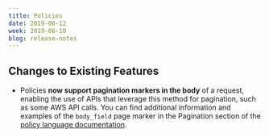 ```yaml
---
title: Policies
date: 2019-06-12
week: 2019-06-10
blog: release-notes
---
```


## Changes to Existing Features

* Policies **now support pagination markers in the body** of a request, enabling the use of APIs that leverage this method for pagination, such as some AWS API calls. You can find additional information and examples of the `body_field` page marker in the Pagination section of the [policy language documentation](/policies/reference/v20180301/policy_template_language.html#retrieving-data-api-data-with-datasources).